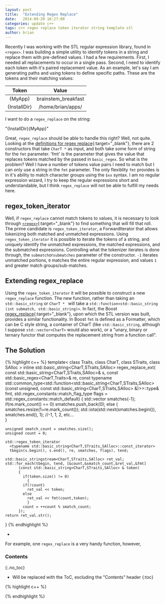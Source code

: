 ```yaml
---
layout: post
title:  "Extending Regex Replace"
date:   2014-09-20 16:27:00
categories: update c++
tags: c++ regex replace token iterator string template stl
author: brian
---
```


Recently I was working with the STL regular expression library, found in `<regex>`. I was building a simple utility to identify tokens in a string and replace them with pre-defined values. I had a few requirements. First, I needed all replacements to occur in a single pass. Second, I need to identify each token with it's paired replacement value. As an example, let's say I am generating paths and using tokens to define specific paths. These are the tokens and their matching values:

| Token | Value |
|:-----:|:-----:|
|{MyApp}|brainstem_breakfast|
|{InstallDir}|/home/brian/apps/|

I want to do a `regex_replace` on the string:

"{InstallDir}{MyApp}"

Great, `regex_replace` should be able to handle this right? Well, not quite. Looking at the [definitions for regex replace](http://en.cppreference.com/w/cpp/regex/regex_replace/){:target="_blank"}, there are 2 constructors that take `CharT *` as input, and both take some form of string for the `fmt` parameter. 'fmt' is the parameter that gives the value that replaces tokens matched by the passed in `basic_regex`. So what is the problem? Well I have a number of tokens value pairs I need to match but I can only use a string in the `fmt` parameter. The only flexiblity `fmt` provides is in it's ability to match character groups using the `$xx` syntax. I am no regular expression wizard, I try to keep the regular expressions short and understandable, but I think `regex_replace` will not be able to fulfill my needs here.

## regex_token_iterator

Well, if `regex_replace` cannot match tokens to values, it is necessary to look through [`<regex>`](http://en.cppreference.com/w/cpp/regex/){:target="_blank"} to find something that will fill that roll. The prime candidate is `regex_token_iterator`, a ForwardIterator that allows tokenizing both matched and unmatched expressions. Using `regex_token_iterator` it is possible to iterate the tokens of a string, and uniquely identify the unmatched expressions, the matched expressions, and the submatched expressions. Controlling what the tokenizer iterates is done through, the `submatch`or`submatches` parameter of the constructor. `-1` iterates unmatched portions, `0` matches the entire regular expression, and values `1` and greater match groups/sub-matches.

## Extending regex_replace

Using the `regex_token_iterator` it will be possible to construct a new `regex_replace` function. The new function, rather than taking an `std::basic_string` or `CharT * ` will take a `std::function<std::basic_string (int submatch, std::basic_string)>`. In fact, the Boost [regex_replace](http://www.boost.org/doc/libs/1_44_0/libs/regex/doc/html/boost_regex/ref/regex_replace.html){:target="_blank"}, upon which the STL version was built, provides a similar functionality. In Boost `fmt` is defined as a Formatter, which can be C style string, a container of CharT (like `std::basic_string`, although I suppose `std::vector<CharT>` would also work), or a "unary, binary or ternary functor that computes the replacement string from a function call".

## The Solution


{% highlight c++ %}
  template< class Traits, class CharT,
	    class STraits, class SAlloc >
  inline std::basic_string<CharT,STraits,SAlloc> 
  regex_replace_ext( const std::basic_string<CharT,STraits,SAlloc>& s,
		     const std::basic_regex<CharT,Traits>& re,
		     const typename std::common_type<std::function<std::basic_string<CharT,STraits,SAlloc> 
		     (const unsigned, const std::basic_string<CharT,STraits,SAlloc> &)>>::type& fmt,
			  std::regex_constants::match_flag_type flags =
			  std::regex_constants::match_default)
  {
    std::vector<int> smatches{-1};
    if(re.mark_count() == 0)
	smatches.push_back(0);
    else
      {
	smatches.resize(1+re.mark_count());
	std::iota(std::next(smatches.begin()), smatches.end(), 1); //-1, 1, 2, etc...    
      }

    unsigned smatch_count = smatches.size();
    unsigned count = 0;

    std::regex_token_iterator
      <typename std::basic_string<CharT,STraits,SAlloc>::const_iterator> 
      tbegin(s.begin(), s.end(), re, smatches, flags), tend;            

    std::basic_stringstream<CharT,STraits,SAlloc> ret_val;
    std::for_each(tbegin, tend, [&count,&smatch_count,&ret_val,&fmt]
		  (const std::basic_string<CharT,STraits,SAlloc> & token)
		  {
		    if(token.size() != 0)
		      {
			if(!count) 
			  ret_val << token;
			else
			  ret_val << fmt(count,token);
		      }
		    count = ++count % smatch_count;
		  });
    return ret_val.str();

  }
{% endhighlight %}

- 

 For example, one  `regex_replace` is a very handy function, however,

### Contents
{:.no_toc}

* Will be replaced with the ToC, excluding the "Contents" header
{:toc}


{% highlight c++ %}

{% endhighlight %}